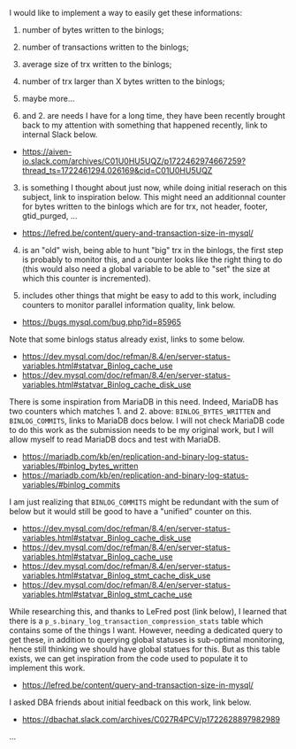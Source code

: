 
<!-- 6789 123456789 123456789 123456789 123456789 123456789 123456789 123456789 -->

I would like to implement a way to easily get these informations:
1. number of bytes written to the binlogs;
2. number of transactions written to the binlogs;
3. average size of trx written to the binlogs;
4. number of trx larger than X bytes written to the binlogs;
5. maybe more...

1. and 2. are needs I have for a long time, they have been recently brought back to
my attention with something that happened recently, link to internal Slack below.
- https://aiven-io.slack.com/archives/C01U0HU5UQZ/p1722462974667259?thread_ts=1722461294.026169&cid=C01U0HU5UQZ

3. is something I thought about just now, while doing initial reserach on this
subject, link to inspiration below.  This might need an additionnal counter for
bytes written to the binlogs which are for trx, not header, footer, gtid_purged,
...
- https://lefred.be/content/query-and-transaction-size-in-mysql/

4. is an "old" wish, being able to hunt "big" trx in the binlogs, the first step is
probably to monitor this, and a counter looks like the right thing to do
(this would also need a global variable to be able to "set" the size at which this
counter is incremented).

5. includes other things that might be easy to add to this work, including counters
to monitor parallel information quality, link below.
- https://bugs.mysql.com/bug.php?id=85965


<!-- 6789 123456789 123456789 123456789 123456789 123456789 123456789 123456789 -->

Note that some binlogs status already exist, links to some below.
- https://dev.mysql.com/doc/refman/8.4/en/server-status-variables.html#statvar_Binlog_cache_use
- https://dev.mysql.com/doc/refman/8.4/en/server-status-variables.html#statvar_Binlog_cache_disk_use

There is some inspiration from MariaDB in this need.  Indeed, MariaDB has two
counters which matches 1. and 2. above: `BINLOG_BYTES_WRITTEN` and
`BINLOG_COMMITS`, links to MariaDB docs below.  I will not check MariaDB code
to do this work as the submission needs to be my original work, but I will allow
myself to read MariaDB docs and test with MariaDB.
- https://mariadb.com/kb/en/replication-and-binary-log-status-variables/#binlog_bytes_written
- https://mariadb.com/kb/en/replication-and-binary-log-status-variables/#binlog_commits

I am just realizing that `BINLOG_COMMITS` might be redundant with the sum of below
but it would still be good to have a "unified" counter on this.
- https://dev.mysql.com/doc/refman/8.4/en/server-status-variables.html#statvar_Binlog_cache_disk_use
- https://dev.mysql.com/doc/refman/8.4/en/server-status-variables.html#statvar_Binlog_cache_use
- https://dev.mysql.com/doc/refman/8.4/en/server-status-variables.html#statvar_Binlog_stmt_cache_disk_use
- https://dev.mysql.com/doc/refman/8.4/en/server-status-variables.html#statvar_Binlog_stmt_cache_use


<!-- 6789 123456789 123456789 123456789 123456789 123456789 123456789 123456789 -->

While researching this, and thanks to LeFred post (link below), I learned that
there is a `p_s.binary_log_transaction_compression_stats` table which contains some
of the things I want.  However, needing a dedicated query to get these, in addition
to querying global statuses is sub-optimal monitoring, hence still thinking we
should have global statues for this.  But as this table exists, we can get
inspiration from the code used to populate it to implement this work.
- https://lefred.be/content/query-and-transaction-size-in-mysql/

I asked DBA friends about initial feedback on this work, link below.
- https://dbachat.slack.com/archives/C027R4PCV/p1722628897982989


...


<!-- EOF -->

